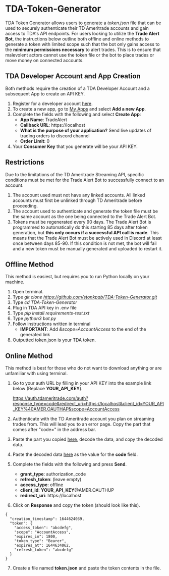 ﻿# TDA-Token-Generator
 
TDA Token Generator allows users to generate a *token.json* file that can be used to securely authenticate their TD Ameritrade accounts and gain access to TDA's API endpoints. For users looking to utilize the **Trade Alert Bot**, the instructions below outline both offline and online methods to generate a token with limited scope such that the bot only gains access to the **minimum permissions necessary** to alert trades. This is to ensure that malevolent actors cannot use the token file or the bot to place trades or move money on connected accounts.

## TDA Developer Account and App Creation
Both methods require the creation of a TDA Developer Account and a subsequent App to create an API KEY.
1. Register for a developer account [here](https://developer.tdameritrade.com/apis).
2. To create a new app, go to [My Apps](https://developer.tdameritrade.com/user/me/apps) and select **Add a new App**.
3. Complete the fields with the following and select **Create App**:
    * **App Name**: TradeAlert
    * **Callback URL**: https://localhost
    * **What is the purpose of your application?** Send live updates of trading orders to discord channel
    * **Order Limit**: 0 
4. Your **Consumer Key** that you generate will be your API KEY.

## Restrictions
Due to the limitations of the TD Ameritrade Streaming API, specific conditions must be met for the Trade Alert Bot to successfully connect to an account.
1. The account used must not have any linked accounts. All linked accounts must first be unlinked through TD Ameritrade before proceeding.
2. The account used to authenticate and generate the token file must be the same account as the one being connected to the Trade Alert Bot.
3. Tokens must be regenerated every 90 days. The Trade Alert Bot is programmed to automatically do this starting 85 days after token generation, but **this only occurs if a successful API call is made**. This means that the Trade Alert Bot must be actively used in Discord at least once between days 85-90. If this condition is not met, the bot will fail and a new token must be manually generated and uploaded to restart it.

## Offline Method
This method is easiest, but requires you to run Python locally on your machine.
1. Open terminal.
2. Type *git clone https://github.com/stonkpab/TDA-Token-Generator.git*
3. Type *cd TDA-Token-Generator*
4. Plug in TDA API key in .env file
5. Type *pip install requirements-test.txt*
6. Type *python3 bot.py*
7. Follow instructions written in terminal
   * **IMPORTANT**: Add *&scope=AccountAccess* to the end of the generated link
8. Outputted token.json is your TDA token.

## Online Method
This method is best for those who do not want to download anything or are unfamiliar with using terminal.
1. Go to your auth URL by filling in your API KEY into the example link below (Replace **YOUR_API_KEY**).

    https://auth.tdameritrade.com/auth?response_type=code&redirect_uri=https://localhost&client_id=YOUR_API_KEY%40AMER.OAUTHAP&scope=AccountAccess
2. Authenticate with the TD Ameritrade account you plan on streaming trades from. This will lead you to an error page. Copy the part that comes after "code=" in the address bar.
3. Paste the part you copied [here](https://www.urldecoder.org/), decode the data, and copy the decoded data.
4. Paste the decoded data [here](https://developer.tdameritrade.com/authentication/apis/post/token-0) as the value for the **code** field.
5. Complete the fields with the following and press **Send**.
    * **grant_type**: authorization_code
    * **refresh_token**: (leave empty)
    * **access_type**: offline
    * **client_id**: **YOUR_API_KEY**@AMER.OAUTHUP
    * **redirect_uri**: https://localhost
6. Click on **Response** and copy the token (should look like this).
```
{
  "creation_timestamp": 1644624039,
  "token": {
    "access_token": "abcdefg",
    "scope": "AccountAccess",
    "expires_in": 1800,
    "token_type": "Bearer",
    "expires_at": 1644634062,
    "refresh_token": "abcdefg"
  }
}
```
7. Create a file named **token.json** and paste the token contents in the file.
